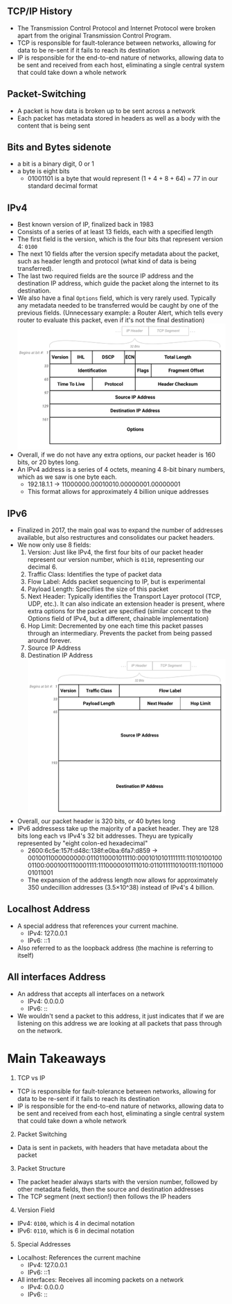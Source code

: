 ## TCP/IP History
- The Transmission Control Protocol and Internet Protocol were broken apart from the original Transmission Control Program.
- TCP is responsible for fault-tolerance between networks, allowing for data to be re-sent if it fails to reach its destination
- IP is responsible for the end-to-end nature of networks, allowing data to be sent and received from each host, eliminating a single central system that could take down a whole network

## Packet-Switching
- A packet is how data is broken up to be sent across a network
- Each packet has metadata stored in headers as well as a body with the content that is being sent

## Bits and Bytes sidenote
- a bit is a binary digit, 0 or 1
- a byte is eight bits
  - 01001101 is a byte that would represent (1 + 4 + 8 + 64) = 77 in our standard decimal format

## IPv4
- Best known version of IP, finalized back in 1983
- Consists of a series of at least 13 fields, each with a specified length
- The first field is the version, which is the four bits that represent version 4: `0100`
- The next 10 fields after the version specify metadata about the packet, such as header length and protocol (what kind of data is being transferred).
- The last two required fields are the source IP address and the destination IP address, which guide the packet along the internet to its destination.
- We also have a final `Options` field, which is very rarely used. Typically any metadata needed to be transferred would be caught by one of the previous fields. (Unnecessary example: a Router Alert, which tells every router to evaluate this packet, even if it's not the final destination)
![ipv4-headers](./ipv4-headers.svg)
- Overall, if we do not have any extra options, our packet header is 160 bits, or 20 bytes long.
- An IPv4 address is a series of 4 octets, meaning 4 8-bit binary numbers, which as we saw is one byte each.
  - 192.18.1.1 -> 11000000.00010010.00000001.00000001
  - This format allows for approximately 4 billion unique addresses

## IPv6
- Finalized in 2017, the main goal was to expand the number of addresses available, but also restructures and consolidates our packet headers.
- We now only use 8 fields:
  1. Version: Just like IPv4, the first four bits of our packet header represent our version number, which is `0110`, representing our decimal 6.
  2. Traffic Class: Identifies the type of packet data
  3. Flow Label: Adds packet sequencing to IP, but is experimental
  4. Payload Length: Specifiies the size of this packet
  5. Next Header: Typically identifies the Transport Layer protocol (TCP, UDP, etc.). It can also indicate an extension header is present, where extra options for the packet are specified (similar concept to the Options field of IPv4, but a different, chainable implementation)
  6. Hop Limit: Decremented by one each time this packet passes through an intermediary. Prevents the packet from being passed around forever.
  7. Source IP Address
  8. Destination IP Address
![ipv6-headers](./ipv6-headers.svg)
- Overall, our packet header is 320 bits, or 40 bytes long
- IPv6 addressess take up the majority of a packet header. They are 128 bits long each vs IPv4's 32 bit addresses. Theyu are typically represented by "eight colon-ed hexadecimal"
  - 2600:6c5e:157f:d48c:138f:e0ba:6fa7:d859 -> 0010011000000000:0110110001011110:0001010101111111:1101010010001100:0001001110001111:1110000010111010:0110111110100111:1101100001011001
  - The expansion of the address length now allows for approximately 350 undecillion addresses (3.5×10^38) instead of IPv4's 4 billion.

## Localhost Address
- A special address that references your current machine.
  - IPv4: 127.0.0.1
  - IPv6: ::1
- Also referred to as the loopback address (the machine is referring to itself)

## All interfaces Address
- An address that accepts all interfaces on a network
  - IPv4: 0.0.0.0
  - IPv6: ::
- We wouldn't send a packet to this address, it just indicates that if we are listening on this address we are looking at all packets that pass through on the network.


# Main Takeaways
1. TCP vs IP
- TCP is responsible for fault-tolerance between networks, allowing for data to be re-sent if it fails to reach its destination
- IP is responsible for the end-to-end nature of networks, allowing data to be sent and received from each host, eliminating a single central system that could take down a whole network
2. Packet Switching
- Data is sent in packets, with headers that have metadata about the packet
3. Packet Structure
- The packet header always starts with the version number, followed by other metadata fields, then the source and destination addresses
- The TCP segment (next section!) then follows the IP headers
4. Version Field
- IPv4: `0100`, which is 4 in decimal notation
- IPv6: `0110`, which is 6 in decimal notation
5. Special Addresses
- Localhost: References the current machine
  - IPv4: 127.0.0.1
  - IPv6: ::1
- All interfaces: Receives all incoming packets on a network
  - IPv4: 0.0.0.0
  - IPv6: ::